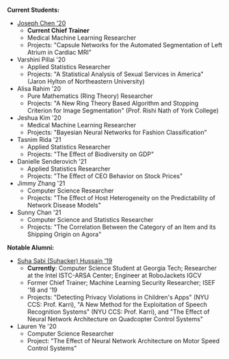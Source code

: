 **Current Students:**
* [Joseph Chen '20]()
  * **Current Chief Trainer**
  * Medical Machine Learning Researcher 
  * Projects: "Capsule Networks for the Automated Segmentation of Left Atrium in Cardiac MRI"
* Varshini Pillai '20
  * Applied Statistics Researcher
  * Projects: "A Statistical Analysis of Sexual Services in America" (Jaron Hylton of Northeastern University)
* Alisa Rahim '20
  * Pure Mathematics (Ring Theory) Researcher
  * Projects: "A New Ring Theory Based Algorithm and Stopping Criterion for Image Segmentation" (Prof. Rishi Nath of York College)
* Jeshua Kim '20
  * Medical Machine Learning Researcher
  * Projects: "Bayesian Neural Networks for Fashion Classification" 
* Tasnim Rida '21
  * Applied Statistics Researcher
  * Projects: "The Effect of Biodiversity on GDP"
* Danielle Senderovich '21
  * Applied Statistics Researcher
  * Projects: "The Effect of CEO Behavior on Stock Prices"
* Jimmy Zhang '21
  * Computer Science Researcher
  * Projects: "The Effect of Host Heterogeneity on the Predictability of Network Disease Models"
* Sunny Chan '21
  * Computer Science and Statistics Researcher
  * Projects: "The Correlation Between the Category of an Item and its Shipping Origin on Agora"

  
**Notable Alumni:**
* [Suha Sabi (Suhacker) Hussain '19](https://sshussain.me/)
  * **Currently**: Computer Science Student at Georgia Tech; Researcher at the Intel ISTC-ARSA Center; Engineer at RoboJackets IGCV
  * Former Chief Trainer; Machine Learning Security Researcher; ISEF '18 and '19 
  * Projects: "Detecting Privacy Violations in Children's Apps" (NYU CCS: Prof. Karri), "A New Method for the Exploitation of Speech Recognition Systems" (NYU CCS: Prof. Karri), and "The Effect of Neural Network Architecture on Quadcopter Control Systems"
* Lauren Ye '20
  * Computer Science Researcher
  * Project: "The Effect of Neural Network Architecture on Motor Speed Control Systems"
 
